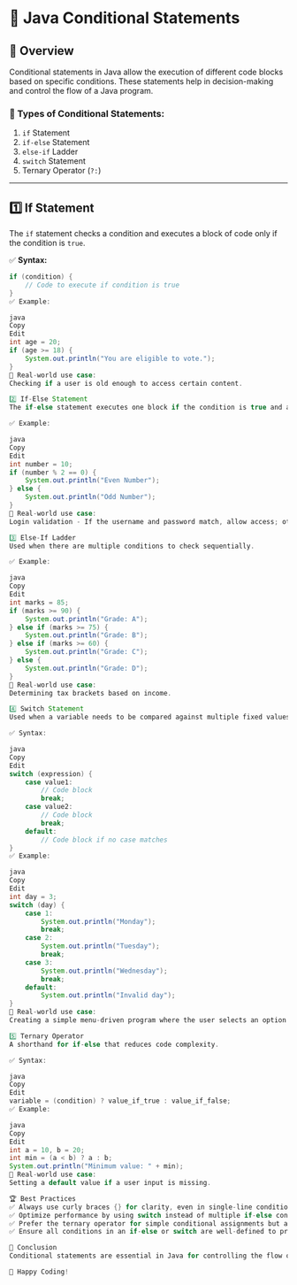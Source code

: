 # 🚀 Java Conditional Statements

## 📌 Overview
Conditional statements in Java allow the execution of different code blocks based on specific conditions. These statements help in decision-making and control the flow of a Java program.

### 🔹 Types of Conditional Statements:
1. `if` Statement
2. `if-else` Statement
3. `else-if` Ladder
4. `switch` Statement
5. Ternary Operator (`?:`)

---

## 1️⃣ If Statement
The `if` statement checks a condition and executes a block of code only if the condition is `true`.

✅ **Syntax:**
```java
if (condition) {
    // Code to execute if condition is true
}
✅ Example:

java
Copy
Edit
int age = 20;
if (age >= 18) {
    System.out.println("You are eligible to vote.");
}
🔹 Real-world use case:
Checking if a user is old enough to access certain content.

2️⃣ If-Else Statement
The if-else statement executes one block if the condition is true and another if it is false.

✅ Example:

java
Copy
Edit
int number = 10;
if (number % 2 == 0) {
    System.out.println("Even Number");
} else {
    System.out.println("Odd Number");
}
🔹 Real-world use case:
Login validation - If the username and password match, allow access; otherwise, show an error.

3️⃣ Else-If Ladder
Used when there are multiple conditions to check sequentially.

✅ Example:

java
Copy
Edit
int marks = 85;
if (marks >= 90) {
    System.out.println("Grade: A");
} else if (marks >= 75) {
    System.out.println("Grade: B");
} else if (marks >= 60) {
    System.out.println("Grade: C");
} else {
    System.out.println("Grade: D");
}
🔹 Real-world use case:
Determining tax brackets based on income.

4️⃣ Switch Statement
Used when a variable needs to be compared against multiple fixed values.

✅ Syntax:

java
Copy
Edit
switch (expression) {
    case value1:
        // Code block
        break;
    case value2:
        // Code block
        break;
    default:
        // Code block if no case matches
}
✅ Example:

java
Copy
Edit
int day = 3;
switch (day) {
    case 1:
        System.out.println("Monday");
        break;
    case 2:
        System.out.println("Tuesday");
        break;
    case 3:
        System.out.println("Wednesday");
        break;
    default:
        System.out.println("Invalid day");
}
🔹 Real-world use case:
Creating a simple menu-driven program where the user selects an option.

5️⃣ Ternary Operator
A shorthand for if-else that reduces code complexity.

✅ Syntax:

java
Copy
Edit
variable = (condition) ? value_if_true : value_if_false;
✅ Example:

java
Copy
Edit
int a = 10, b = 20;
int min = (a < b) ? a : b;
System.out.println("Minimum value: " + min);
🔹 Real-world use case:
Setting a default value if a user input is missing.

🏆 Best Practices
✅ Always use curly braces {} for clarity, even in single-line conditions.
✅ Optimize performance by using switch instead of multiple if-else conditions when checking a single variable.
✅ Prefer the ternary operator for simple conditional assignments but avoid using it for complex logic.
✅ Ensure all conditions in an if-else or switch are well-defined to prevent unexpected behavior.

📢 Conclusion
Conditional statements are essential in Java for controlling the flow of a program based on conditions. Mastering them will make your code more efficient and readable.

🚀 Happy Coding!
